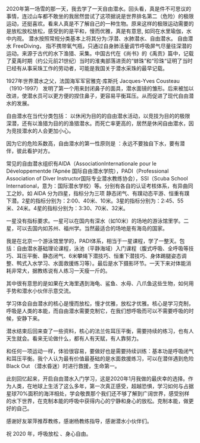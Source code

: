 
2020年第一场雪的那一天，我去学了一天自由潜水。回头看，真是件不可思议的事情，连过山车都不敢坐的我居然尝试了这项据说是世界排名第二（危险）的极限运动，还挺喜欢。看来人真是不了解自己的一种生物。原来这样的极限运动需要的是放松放松放松，感受到的是平和，慢而优雅，真是有意思, 如同在水里瑜伽，水中内观。
潜水按照常规分类基本上将其分为:浮潜、水肺潜水、自由潜水。
自由潜水 FreeDiving， 指不携带氧气瓶，只通过自身肺活量调节呼吸屏气尽量往深潜的运动。来源于古代的水下渔猎、采集。中国古代在《尚书》的《禹贡》篇中，记载了夏禹时期（约公元前21世纪）当时的淮夷部落进贡的“蚌珠”和“珍珠“证明了当时已经有从事采珠工作的劳动者，可能是我国关于潜水采珠的最早记载。

1927年世界潜水之父，法国海军军官雅克·库斯托 Jacques-Yves Cousteau（1910-1997） 发明了第一个用来封闭鼻子的面具，潜水面镜的雏形。后来被加以改进，使潜水员可以更方便的捏住鼻子，更容易平衡耳压。从而促进了现代自由潜水的发展。

自由潜水在当代分类包括： 以休闲为目的的自由潜水活动，以竞技为目的的极限深潜，还有以渔猎为目的的渔猎潜水。而死亡率更高的，居然是休闲自由潜水，因为竞技潜水的人会更加小心。


因为它的危险系数高，自由潜水的第一性原则是 ：永远不要独自下水，要有潜伴，彼此看护对方。

常见的自由潜水组织有AIDA（AssociationInternationale pour le Développementde l’Apnée 国际自由潜水学院），PADI（Professional Association of Diver Instructor国际专业潜水教练协会），SSI（Scuba School International，意为：国际潜水学校）等。分别有各自的认证考核体系，有异曲同工之妙。如 AIDA 分为四星，指标分为三项 静态闭气、有蹼动态平游、恒重有蹼下潜。2星的指标分别为：2:00、40米、10米。3星的指标分别为：2:45、55米、24米。4星的指标分别为：3:30、70米、32米。

一星没有指标要求。一星可以在国内有深水（如10米）的场地的游泳馆里学。二星，可以去国内如苏州、福州学。当然最适合的场地是有海岛的国家。

我是在北京一个游泳馆里学的，PADI体系，相当于一星课程，学了一整天。包括：自由潜水基础理论课程，泳池（平静海域）入门课程（腹式呼吸、全呼吸等技巧、耳压平衡、静态闭气、6米攀绳下潜技巧、恒重下潜技巧、身体踢腿姿态调整、鸭式入水学习、水面救援练习等）。最后是水下摄影环节。一天下来对体能消耗非常大，据教练说有人练习一天瘦一斤的。

其中很有意思的是如果在大海里遇到海龟、鲨鱼、水母、八爪鱼这些生物，如何用手势和潜水小伙伴示意交流。

学习体会自由潜水的核心是慢而放松，慢才优雅，放松才优雅。核心是学习克制，呼吸是人类的本能，而自由潜水需要克制它，在我们想呼吸而可以不需要呼吸的时候，安静下来。

潜水结束后回来查了一些资料，核心的法兰佐耳压平衡，需要持续的练习，也有人天生就会。看来无论做什么，都有人有天赋，有人靠努力。

和任何一项运动一样，体验很容易，要做好也是需要持续训练：基本功是呼吸闭气和耳压平衡。我个人认为最有价值最基础的是水面救援练习，可以在潜伴遇到危险Black Out （潜水昏迷）时进行救援，生命第一。

此刻回忆起来，开启自由潜水入门学习，这是2020年1月我做的最庆幸的选择。作为人类，在地球上生活了这么多年，第一次真正感受，超越恐惧，学习如何与占据星球70%面积的海洋相处，学会敬畏那个我们还不够了解到广阔世界，感受别样的水下世界，在克制本能的呼吸中获得内心的宁静和身心的放松。克制本能，做更好的自己。

感谢好友翠萍推荐教练，感谢杨教练指导，感谢潜水小伙伴们。

祝 2020 年，呼吸放松 、身心自由。

